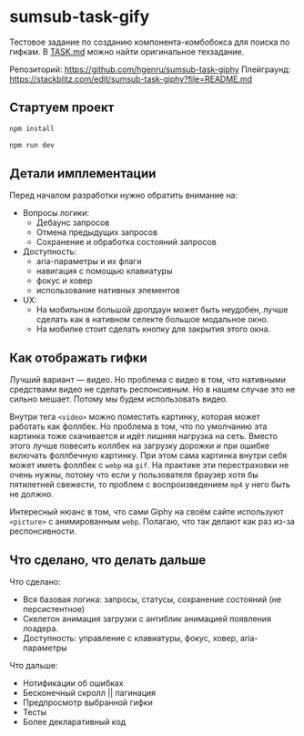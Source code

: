 # sumsub-task-gify

Тестовое задание по созданию компонента-комбобокса для поиска по гифкам.
В [TASK.md](./TASK.md) можно найти оригинальное техзадание.

Репозиторий: https://github.com/hgenru/sumsub-task-giphy
Плейграунд: https://stackblitz.com/edit/sumsub-task-giphy?file=README.md

## Стартуем проект

```sh
npm install
```

```sh
npm run dev
```

## Детали имплементации

Перед началом разработки нужно обратить внимание на:

-   Вопросы логики:
    -   Дебаунс запросов
    -   Отмена предыдущих запросов
    -   Сохранение и обработка состояний запросов
-   Доступность:
    -   aria-параметры и их флаги
    -   навигация с помощью клавиатуры
    -   фокус и ховер
    -   использование нативных элементов
-   UX:
    -   На мобильном большой дропдаун может быть неудобен,
        лучше сделать как в нативном селекте большое модальное окно.
    -   На мобилке стоит сделать кнопку для закрытия этого окна.

## Как отображать гифки

Лучший вариант — видео. Но проблема с видео в том, что нативными
средствами видео не сделать респонсивным. Но в нашем случае это
не сильно мешает. Потому мы будем использовать видео.

Внутри тега `<video>` можно поместить картинку, которая может
работать как фоллбек. Но проблема в том, что по умолчанию
эта картинка тоже скачивается и идёт лишняя нагрузка на сеть.
Вместо этого лучше повесить коллбек на загрузку дорожки и
при ошибке включать фоллбечную картинку. При этом сама
картинка внутри себя может иметь фоллбек с `webp` на `gif`.
На практике эти перестраховки не очень нужны, потому что
если у пользователя браузер хотя бы пятилетней свежести,
то проблем с воспроизведением `mp4` у него быть не должно.

Интересный нюанс в том, что сами Giphy на своём сайте используют
`<picture>` с анимированным `webp`. Полагаю, что так делают как
раз из-за респонсивности.

## Что сделано, что делать дальше

Что сделано:

-   Вся базовая логика: запросы, статусы,
    сохранение состояний (не персистентное)
-   Скелетон анимация загрузки с антиблик
    анимацией появления лоадера.
-   Доступность: управление с клавиатуры, фокус,
    ховер, aria-параметры

Что дальше:

-   Нотификации об ошибках
-   Бесконечный скролл || пагинация
-   Предпросмотр выбранной гифки
-   Тесты
-   Более декларативный код
